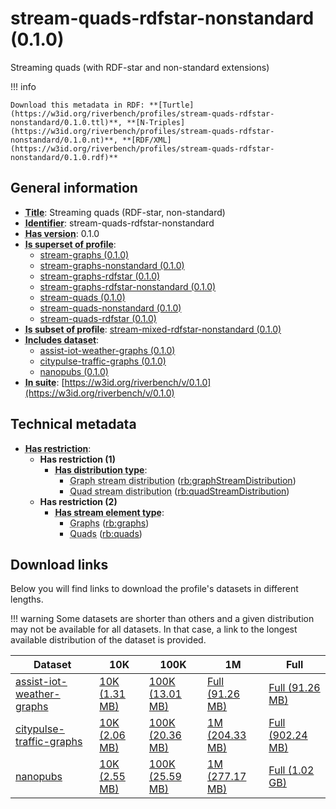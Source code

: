 # stream-quads-rdfstar-nonstandard (0.1.0)

Streaming quads (with RDF-star and non-standard extensions)

!!! info

    Download this metadata in RDF: **[Turtle](https://w3id.org/riverbench/profiles/stream-quads-rdfstar-nonstandard/0.1.0.ttl)**, **[N-Triples](https://w3id.org/riverbench/profiles/stream-quads-rdfstar-nonstandard/0.1.0.nt)**, **[RDF/XML](https://w3id.org/riverbench/profiles/stream-quads-rdfstar-nonstandard/0.1.0.rdf)**



## General information

- **<abbr title="A name given to the resource.">Title</abbr>**: Streaming quads (RDF-star, non-standard)
- **<abbr title="An unambiguous reference to the resource within a given context.">Identifier</abbr>**: stream-quads-rdfstar-nonstandard
- **<abbr title="Version tag of an artifact">Has version</abbr>**: 0.1.0
- **<abbr title="Indicates that this profile contains all datasets of the other profile">Is superset of profile</abbr>**: 
    - [stream-graphs (0.1.0)](https://w3id.org/riverbench/profiles/stream-graphs/0.1.0)
    - [stream-graphs-nonstandard (0.1.0)](https://w3id.org/riverbench/profiles/stream-graphs-nonstandard/0.1.0)
    - [stream-graphs-rdfstar (0.1.0)](https://w3id.org/riverbench/profiles/stream-graphs-rdfstar/0.1.0)
    - [stream-graphs-rdfstar-nonstandard (0.1.0)](https://w3id.org/riverbench/profiles/stream-graphs-rdfstar-nonstandard/0.1.0)
    - [stream-quads (0.1.0)](https://w3id.org/riverbench/profiles/stream-quads/0.1.0)
    - [stream-quads-nonstandard (0.1.0)](https://w3id.org/riverbench/profiles/stream-quads-nonstandard/0.1.0)
    - [stream-quads-rdfstar (0.1.0)](https://w3id.org/riverbench/profiles/stream-quads-rdfstar/0.1.0)
- **<abbr title="Indicates that this profile's datasets are all in the other profile">Is subset of profile</abbr>**: [stream-mixed-rdfstar-nonstandard (0.1.0)](https://w3id.org/riverbench/profiles/stream-mixed-rdfstar-nonstandard/0.1.0)
- **<abbr title="Indicates which datasets are included in the profile">Includes dataset</abbr>**: 
    - [assist-iot-weather-graphs (0.1.0)](https://w3id.org/riverbench/datasets/assist-iot-weather-graphs/0.1.0)
    - [citypulse-traffic-graphs (0.1.0)](https://w3id.org/riverbench/datasets/citypulse-traffic-graphs/0.1.0)
    - [nanopubs (0.1.0)](https://w3id.org/riverbench/datasets/nanopubs/0.1.0)
- **<abbr title="Indicates the benchmark suite to which a dataset or profile belongs">In suite</abbr>**: [https://w3id.org/riverbench/v/0.1.0](https://w3id.org/riverbench/v/0.1.0)

## Technical metadata

- **<abbr title="Has profile restriction. The restrictions are joined with the AND operator.">Has restriction</abbr>**: 
    - **Has restriction (1)**    
        - **<abbr title="Indicates the type of RiverBench dataset distribution">Has distribution type</abbr>**:     
            - <abbr title="The dataset is distributed as a stream of named RDF graphs.">Graph stream distribution</abbr> ([rb:graphStreamDistribution](https://w3id.org/riverbench/schema/metadata#graphStreamDistribution))
            - <abbr title="The dataset is distributed as a stream of RDF quads.">Quad stream distribution</abbr> ([rb:quadStreamDistribution](https://w3id.org/riverbench/schema/metadata#quadStreamDistribution))
    - **Has restriction (2)**    
        - **<abbr title="Indicates the type of contents of each stream element">Has stream element type</abbr>**:     
            - <abbr title="Graph streams are a special case of quad streams, where each element contains exactly one named RDF graph.">Graphs</abbr> ([rb:graphs](https://w3id.org/riverbench/schema/metadata#graphs))
            - <abbr title="Quad streams consist of elements, where each element is an RDF dataset.">Quads</abbr> ([rb:quads](https://w3id.org/riverbench/schema/metadata#quads))


## Download links

Below you will find links to download the profile's datasets in different lengths.

!!! warning
    Some datasets are shorter than others and a given distribution may not be available for all datasets.
    In that case, a link to the longest available distribution of the dataset is provided.

Dataset | 10K | 100K | 1M | Full
--- | --- | --- | --- | ---
[assist-iot-weather-graphs](https://w3id.org/riverbench/datasets/assist-iot-weather-graphs/0.1.0) | [10K (1.31 MB)](https://w3id.org/riverbench/datasets/assist-iot-weather-graphs/0.1.0/files/stream_10K.tar.gz) | [100K (13.01 MB)](https://w3id.org/riverbench/datasets/assist-iot-weather-graphs/0.1.0/files/stream_100K.tar.gz) | [Full (91.26 MB)](https://w3id.org/riverbench/datasets/assist-iot-weather-graphs/0.1.0/files/stream_full.tar.gz) | [Full (91.26 MB)](https://w3id.org/riverbench/datasets/assist-iot-weather-graphs/0.1.0/files/stream_full.tar.gz)
[citypulse-traffic-graphs](https://w3id.org/riverbench/datasets/citypulse-traffic-graphs/0.1.0) | [10K (2.06 MB)](https://w3id.org/riverbench/datasets/citypulse-traffic-graphs/0.1.0/files/stream_10K.tar.gz) | [100K (20.36 MB)](https://w3id.org/riverbench/datasets/citypulse-traffic-graphs/0.1.0/files/stream_100K.tar.gz) | [1M (204.33 MB)](https://w3id.org/riverbench/datasets/citypulse-traffic-graphs/0.1.0/files/stream_1M.tar.gz) | [Full (902.24 MB)](https://w3id.org/riverbench/datasets/citypulse-traffic-graphs/0.1.0/files/stream_full.tar.gz)
[nanopubs](https://w3id.org/riverbench/datasets/nanopubs/0.1.0) | [10K (2.55 MB)](https://w3id.org/riverbench/datasets/nanopubs/0.1.0/files/stream_10K.tar.gz) | [100K (25.59 MB)](https://w3id.org/riverbench/datasets/nanopubs/0.1.0/files/stream_100K.tar.gz) | [1M (277.17 MB)](https://w3id.org/riverbench/datasets/nanopubs/0.1.0/files/stream_1M.tar.gz) | [Full (1.02 GB)](https://w3id.org/riverbench/datasets/nanopubs/0.1.0/files/stream_full.tar.gz)